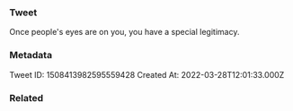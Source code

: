 ### Tweet
Once people's eyes are on you, you have a special legitimacy.

### Metadata
Tweet ID: 1508413982595559428
Created At: 2022-03-28T12:01:33.000Z

### Related

